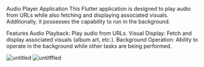 Audio Player Application
This Flutter application is designed to play audio from URLs while also fetching and displaying associated visuals. Additionally, it possesses the capability to run in the background.


Features
Audio Playback: Play audio from URLs.
Visual Display: Fetch and display associated visuals (album art, etc.).
Background Operation: Ability to operate in the background while other tasks are being performed.

![untitled](https://github.com/Omerkdr/audio_player_flutter/assets/73428550/7c1d14ce-f4fc-47e2-97a2-377ed70f71fe)
![untitffled](https://github.com/Omerkdr/audio_player_flutter/assets/73428550/acd4e0e7-cd45-4f83-9bd7-4fda062c10ed)
